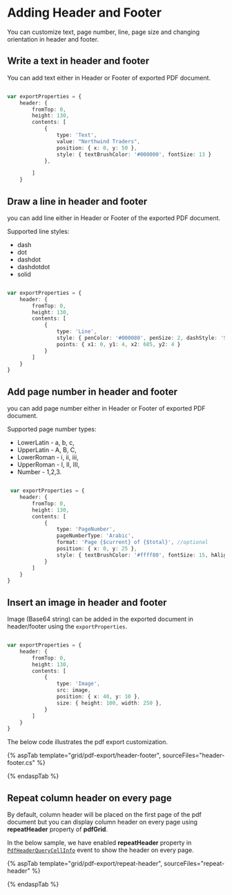 # Adding Header and Footer

You can customize text, page number, line, page size and changing orientation in header and footer.

## Write a text in header and footer

You can add text either in Header or Footer of exported PDF document.

```typescript

var exportProperties = {
    header: {
        fromTop: 0,
        height: 130,
        contents: [
            {
                type: 'Text',
                value: "Northwind Traders",
                position: { x: 0, y: 50 },
                style: { textBrushColor: '#000000', fontSize: 13 }
            },

        ]
    }

```

## Draw a line in header and footer

you can add line either in Header or Footer of the exported PDF document.

Supported line styles:
* dash
* dot
* dashdot
* dashdotdot
* solid

```typescript

var exportProperties = {
    header: {
        fromTop: 0,
        height: 130,
        contents: [
            {
                type: 'Line',
                style: { penColor: '#000080', penSize: 2, dashStyle: 'Solid' },
                points: { x1: 0, y1: 4, x2: 685, y2: 4 }
            }
        ]
    }
}

```

## Add page number in header and footer

you can add page number either in Header or Footer of exported PDF document.

Supported page number types:
* LowerLatin - a, b, c,
* UpperLatin - A, B, C,
* LowerRoman - i, ii, iii,
* UpperRoman - I, II, III,
* Number - 1,2,3.

```typescript

 var exportProperties = {
    header: {
        fromTop: 0,
        height: 130,
        contents: [
            {
                type: 'PageNumber',
                pageNumberType: 'Arabic',
                format: 'Page {$current} of {$total}', //optional
                position: { x: 0, y: 25 },
                style: { textBrushColor: '#ffff80', fontSize: 15, hAlign: 'Center' }
            }
        ]
    }
}

```

## Insert an image in header and footer

Image (Base64 string) can be added in the exported document in header/footer using the `exportProperties`.

```typescript

var exportProperties = {
    header: {
        fromTop: 0,
        height: 130,
        contents: [
            {
                type: 'Image',
                src: image,
                position: { x: 40, y: 10 },
                size: { height: 100, width: 250 },
            }
        ]
    }
}

```

The below code illustrates the pdf export customization.

{% aspTab template="grid/pdf-export/header-footer", sourceFiles="header-footer.cs" %}

{% endaspTab %}

## Repeat column header on every page

By default, column header will be placed on the first page of the pdf document but you can display column header on every page using **repeatHeader** property of **pdfGrid**.

In the below sample, we have enabled **repeatHeader** property in [`PdfHeaderQueryCellInfo`](https://help.syncfusion.com/cr/aspnetcore-js2/Syncfusion.EJ2.Grids.Grid.html#Syncfusion_EJ2_Grids_Grid_PdfHeaderQueryCellInfo) event to show the header on every page.

{% aspTab template="grid/pdf-export/repeat-header", sourceFiles="repeat-header" %}

{% endaspTab %}